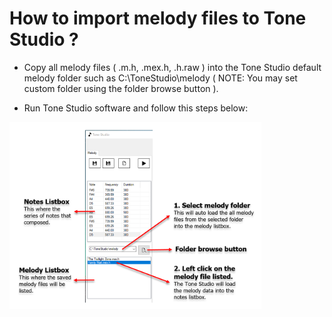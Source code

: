 
# How to import melody files to Tone Studio ?

- Copy all melody files ( .m.h, .mex.h, .h.raw ) into the Tone Studio default melody folder such as C:\ToneStudio\melody 
( NOTE: You may set custom folder using the folder browse button ).

- Run Tone Studio software and follow this steps below:

<img src="https://github.com/rickygai/tonestudio/blob/main/images/ToneStudio_ToLoadMelodyFile.png" width=80% height=80%>
